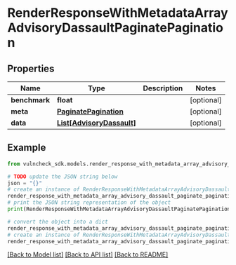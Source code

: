 # RenderResponseWithMetadataArrayAdvisoryDassaultPaginatePagination


## Properties

Name | Type | Description | Notes
------------ | ------------- | ------------- | -------------
**benchmark** | **float** |  | [optional] 
**meta** | [**PaginatePagination**](PaginatePagination.md) |  | [optional] 
**data** | [**List[AdvisoryDassault]**](AdvisoryDassault.md) |  | [optional] 

## Example

```python
from vulncheck_sdk.models.render_response_with_metadata_array_advisory_dassault_paginate_pagination import RenderResponseWithMetadataArrayAdvisoryDassaultPaginatePagination

# TODO update the JSON string below
json = "{}"
# create an instance of RenderResponseWithMetadataArrayAdvisoryDassaultPaginatePagination from a JSON string
render_response_with_metadata_array_advisory_dassault_paginate_pagination_instance = RenderResponseWithMetadataArrayAdvisoryDassaultPaginatePagination.from_json(json)
# print the JSON string representation of the object
print(RenderResponseWithMetadataArrayAdvisoryDassaultPaginatePagination.to_json())

# convert the object into a dict
render_response_with_metadata_array_advisory_dassault_paginate_pagination_dict = render_response_with_metadata_array_advisory_dassault_paginate_pagination_instance.to_dict()
# create an instance of RenderResponseWithMetadataArrayAdvisoryDassaultPaginatePagination from a dict
render_response_with_metadata_array_advisory_dassault_paginate_pagination_from_dict = RenderResponseWithMetadataArrayAdvisoryDassaultPaginatePagination.from_dict(render_response_with_metadata_array_advisory_dassault_paginate_pagination_dict)
```
[[Back to Model list]](../README.md#documentation-for-models) [[Back to API list]](../README.md#documentation-for-api-endpoints) [[Back to README]](../README.md)


